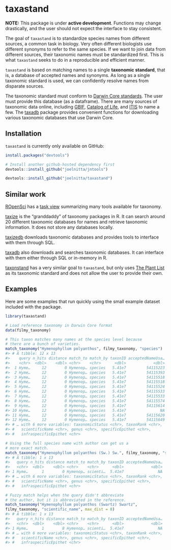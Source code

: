 
<!-- README.md is generated from README.Rmd. Please edit that file -->

# taxastand

<!-- badges: start -->

<!-- badges: end -->

**NOTE:** This package is under **active development**. Functions may
change drastically, and the user should not expect the interface to stay
consistent.

The goal of `taxastand` is to standardize species names from different
sources, a common task in biology. Very often different biologists use
different synonyms to refer to the same species. If we want to join data
from different sources, their taxonomic names must be standardized
first. This is what `taxastand` seeks to do in a reproducible and
efficient manner.

`taxastand` is based on matching names to a single **taxonomic
standard**, that is, a database of accepted names and synonyms. As long
as a single taxonomic standard is used, we can confidently resolve names
from disparate sources.

The taxonomic standard must conform to [Darwin Core
standards](https://dwc.tdwg.org/). The user must provide this database
(as a dataframe). There are many sources of taxonomic data online,
including
[GBIF](https://www.gbif.org/en/dataset/d7dddbf4-2cf0-4f39-9b2a-bb099caae36c),
[Catalog of Life](http://www.catalogueoflife.org/), and
[ITIS](https://www.itis.gov/) to name a few. The
[taxadb](https://cboettig.github.io/taxadb/index.html) package provides
convenient functions for downloading various taxonomic databases that
use Darwin Core.

## Installation

`taxastand` is currently only available on GitHub:

``` r
install.packages("devtools")

# Install another github-hosted dependency first
devtools::install_github("joelnitta/jntools")

devtools::install_github("joelnitta/taxastand")
```

## Similar work

[ROpenSci](https://ropensci.org/) has a [task
view](https://github.com/ropensci/taxonomy) summarizing many tools
available for taxonomy.

[taxize](https://github.com/ropensci/taxize) is the “granddaddy” of
taxonomy packages in R. It can search around 20 different taxonomic
databases for names and retrieve taxonomic information. It does not
store any databases locally.

[taxizedb](https://github.com/ropensci/taxizedb) downloads taxonomic
databases and provides tools to interface with them through SQL.

[taxadb](https://cboettig.github.io/taxadb/index.html) also downloads
and searches taxonomic databases. It can interface with them either
through SQL or in-memory in
R.

[taxonstand](https://cran.r-project.org/web/packages/Taxonstand/index.html)
has a very similar goal to `taxastand`, but only uses [The Plant
List](www.theplantlist.org) as its taxonomic standard and does not allow
the user to provide their own.

## Examples

Here are some examples that run quickly using the small example dataset
included with the package.

``` r
library(taxastand)

# Load reference taxonomy in Darwin Core format
data(filmy_taxonomy)

# This taxon matches many names at the species level because
# there are a bunch of varieties.
match_taxonomy("Hymenophyllum polyanthos", filmy_taxonomy, "species")
#> # A tibble: 12 x 13
#>    query n_hits distance match_to match_by taxonID acceptedNameUsa…
#>    <chr>  <dbl>    <dbl> <chr>    <chr>      <dbl>            <dbl>
#>  1 Hyme…     12        0 Hymenop… species   5.41e7         54115223
#>  2 Hyme…     12        0 Hymenop… species   5.41e7         54115393
#>  3 Hyme…     12        0 Hymenop… species   5.41e7         54115518
#>  4 Hyme…     12        0 Hymenop… species   5.41e7         54115518
#>  5 Hyme…     12        0 Hymenop… species   5.41e7         54115524
#>  6 Hyme…     12        0 Hymenop… species   5.41e7         54115533
#>  7 Hyme…     12        0 Hymenop… species   5.41e7         54115533
#>  8 Hyme…     12        0 Hymenop… species   5.41e7         54115574
#>  9 Hyme…     12        0 Hymenop… species   5.41e7         54115614
#> 10 Hyme…     12        0 Hymenop… species   5.41e7               NA
#> 11 Hyme…     12        0 Hymenop… species   5.41e7         54115620
#> 12 Hyme…     12        0 Hymenop… species   5.41e7         54115649
#> # … with 6 more variables: taxonomicStatus <chr>, taxonRank <chr>,
#> #   scientificName <chr>, genus <chr>, specificEpithet <chr>,
#> #   infraspecificEpithet <chr>

# Using the full species name with author can get us a
# more exact match.
match_taxonomy("Hymenophyllum polyanthos (Sw.) Sw.", filmy_taxonomy, "scientific_name")
#> # A tibble: 1 x 13
#>   query n_hits distance match_to match_by taxonID acceptedNameUsa…
#>   <chr>  <dbl>    <dbl> <chr>    <chr>      <dbl>            <dbl>
#> 1 Hyme…      1        0 Hymenop… scienti…  5.41e7               NA
#> # … with 6 more variables: taxonomicStatus <chr>, taxonRank <chr>,
#> #   scientificName <chr>, genus <chr>, specificEpithet <chr>,
#> #   infraspecificEpithet <chr>

# Fuzzy match helps when the query didn't abbreviate
# the author, but it is abbreviated in the reference.
match_taxonomy("Hymenophyllum polyanthos (Swartz) Swartz",
filmy_taxonomy, "scientific_name", max_dist = 8)
#> # A tibble: 1 x 13
#>   query n_hits distance match_to match_by taxonID acceptedNameUsa…
#>   <chr>  <dbl>    <dbl> <chr>    <chr>      <dbl>            <dbl>
#> 1 Hyme…      1        8 Hymenop… scienti…  5.41e7               NA
#> # … with 6 more variables: taxonomicStatus <chr>, taxonRank <chr>,
#> #   scientificName <chr>, genus <chr>, specificEpithet <chr>,
#> #   infraspecificEpithet <chr>
```

